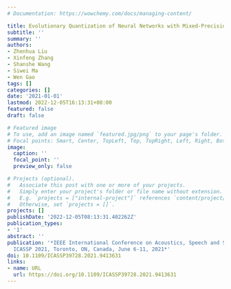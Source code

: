 ```yaml
---
# Documentation: https://wowchemy.com/docs/managing-content/

title: Evolutionary Quantization of Neural Networks with Mixed-Precision
subtitle: ''
summary: ''
authors:
- Zhenhua Liu
- Xinfeng Zhang
- Shanshe Wang
- Siwei Ma
- Wen Gao
tags: []
categories: []
date: '2021-01-01'
lastmod: 2022-12-05T16:13:31+08:00
featured: false
draft: false

# Featured image
# To use, add an image named `featured.jpg/png` to your page's folder.
# Focal points: Smart, Center, TopLeft, Top, TopRight, Left, Right, BottomLeft, Bottom, BottomRight.
image:
  caption: ''
  focal_point: ''
  preview_only: false

# Projects (optional).
#   Associate this post with one or more of your projects.
#   Simply enter your project's folder or file name without extension.
#   E.g. `projects = ["internal-project"]` references `content/project/deep-learning/index.md`.
#   Otherwise, set `projects = []`.
projects: []
publishDate: '2022-12-05T08:13:31.402262Z'
publication_types:
- '1'
abstract: ''
publication: '*IEEE International Conference on Acoustics, Speech and Signal Processing,
  ICASSP 2021, Toronto, ON, Canada, June 6-11, 2021*'
doi: 10.1109/ICASSP39728.2021.9413631
links:
- name: URL
  url: https://doi.org/10.1109/ICASSP39728.2021.9413631
---
```

